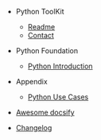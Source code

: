 - Python ToolKit
    - [Readme](README.md)
    - [Contact](CONTACT.md)

- Python Foundation
    - [Python Introduction](docs/course/foundation/01_introduction.md)

- Appendix
    - [Python Use Cases](docs/appendix/01_use_cases.md)

- [Awesome docsify](awesome.md)
- [Changelog](changelog.md)